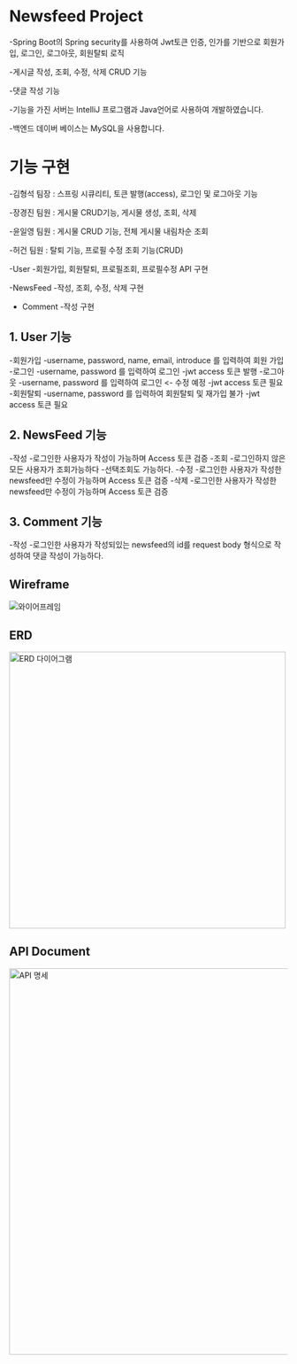 # Newsfeed Project
  -Spring Boot의 Spring security를 사용하여 Jwt토큰 인증, 인가를 기반으로 회원가입, 로그인, 로그아웃, 회원탈퇴 로직
  
  -게시글 작성, 조회, 수정, 삭제 CRUD 기능
  
  -댓글 작성 기능
  
  -기능을 가진 서버는 IntelliJ 프로그램과 Java언어로 사용하여 개발하였습니다.
  
  -백엔드 데이버 베이스는 MySQL을 사용합니다.

# 기능 구현
 -김형석 팀장 : 스프링 시큐리티, 토큰 발행(access), 로그인 및 로그아웃 기능
 
 -장경진 팀원 : 게시물 CRUD기능, 게시물 생성, 조회, 삭제
 
 -윤일영 팀원 : 게시물 CRUD 기능, 전체 게시물 내림차순 조회
 
 -허건  팀원 : 탈퇴 기능, 프로필 수정 조회 기능(CRUD)
   

-User
 -회원가입, 회원탈퇴, 프로필조회, 프로필수정 API 구현

-NewsFeed
 -작성, 조회, 수정, 삭제 구현

- Comment
  -작성 구현

## 1. User 기능
-회원가입
 -username, password, name, email, introduce 를 입력하여 회원 가입
-로그인
 -username, password 를 입력하여 로그인
 -jwt access 토큰 발행
-로그아웃
 -username, password 를 입력하여 로그인 <- 수정 예정
 -jwt access 토큰 필요
-회원탈퇴
 -username, password 를 입력하여 회원탈퇴 및 재가입 불가
 -jwt access 토큰 필요
## 2. NewsFeed 기능
-작성
 -로그인한 사용자가 작성이 가능하며 Access 토큰 검증
-조회
 -로그인하지 않은 모든 사용자가 조회가능하다
 -선택조회도 가능하다. 
-수정
 -로그인한 사용자가 작성한 newsfeed만 수정이 가능하며 Access 토큰 검증
-삭제
 -로그인한 사용자가 작성한 newsfeed만 수정이 가능하며 Access 토큰 검증
## 3. Comment 기능
-작성
 -로그인한 사용자가 작성되있는 newsfeed의 id를 request body 형식으로 작성하여 댓글 작성이 가능하다.

##  Wireframe
![와이어프레임](https://github.com/Hyungs0703/NewSfeed/assets/165638682/8c45c1f2-383c-4555-a976-75d2119385f2)

##  ERD
<img width="500" alt="ERD 다이어그램" src="https://github.com/Hyungs0703/NewSfeed/assets/165638682/3bb4cd90-b0fc-4c71-8cad-6d2842aa2d10">

##  API Document
<img width="698" alt="API 명세" src="https://github.com/Hyungs0703/NewSfeed/assets/165638682/f35d9ebb-87ec-4c56-841e-245169dc312d">
